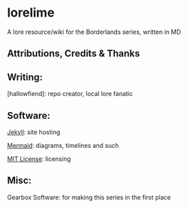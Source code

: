 # lorelime
A lore resource/wiki for the Borderlands series, written in MD

## Attributions, Credits & Thanks

## Writing:
[hallowfiend]: repo creator, local lore fanatic

## Software:
[Jekyll](https://jekyllrb.com): site hosting

[Mermaid](https://mermaid.js.org/#/): diagrams, timelines and such

[MIT License](https://en.wikipedia.org/wiki/MIT_License): licensing

## Misc:
Gearbox Software: for making this series in the first place
